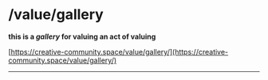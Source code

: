 # /value/gallery

**this is a _gallery_ for valuing an act of valuing**

[https://creative-community.space/value/gallery/](https://creative-community.space/value/gallery/)

___
